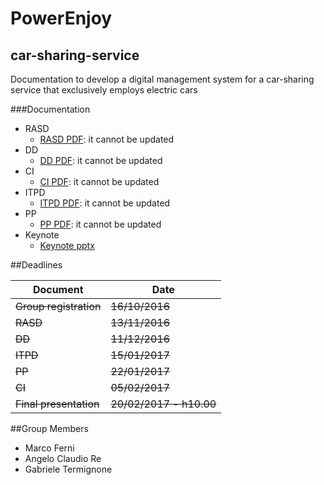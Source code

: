 # PowerEnjoy
## car-sharing-service
Documentation to develop a digital management system for a car-sharing service that exclusively employs electric cars

###Documentation

* RASD
   * [RASD PDF](releases/RASD/V1.1/RASD.pdf): it cannot be  updated
* DD
   * [DD PDF](releases/DD/V1.1/DD.pdf): it cannot be  updated
* CI
   * [CI PDF](releases/CI/V1.0/CI.pdf): it cannot be  updated
* ITPD
   * [ITPD PDF](releases/ITPD/V1.0/ITPD.pdf): it cannot be  updated
* PP
   * [PP PDF](releases/PP/V1.0/PP.pdf): it cannot be  updated
* Keynote
   * [Keynote pptx](releases/keynote/powerenjoy%20keynote.pptx)

##Deadlines

| Document                  | Date                       |
|---------------------------|----------------------------|
|~~Group registration~~     | ~~16/10/2016~~             |
| ~~RASD~~                  | ~~13/11/2016~~             |
| ~~DD~~                    | ~~11/12/2016~~             |
| ~~ITPD~~                  | ~~15/01/2017~~             |
| ~~PP~~                    | ~~22/01/2017~~             |
| ~~CI~~                    | ~~05/02/2017~~             |
| ~~Final presentation~~    |   ~~20/02/2017 - h10.00~~  |

##Group Members

* Marco Ferni
* Angelo Claudio Re
* Gabriele Termignone


